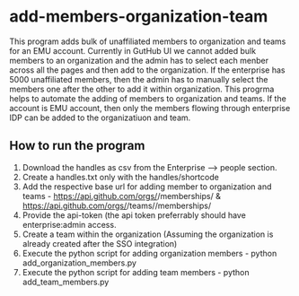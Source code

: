 # add-members-organization-team

This program adds bulk of unaffiliated members to organization and teams for an EMU account. Currently in GutHub UI we cannot added bulk members to an organization and the admin has to select each menber across all the pages and then add to the organization. If the enterprise has 5000 unaffiliated members, then the admin has to manually select the members one after the other to add it within organization. This progrma helps to automate the adding of members to organization and teams. If the account is EMU account, then only the members flowing through enterprise IDP can be added to the organizatiuon and team. 

## How to run the program 

1. Download the handles as csv  from the Enterprise --> people section.
2. Create a handles.txt only with the handles/shortcode
3. Add the respective base url for adding member to organization and teams - https://api.github.com/orgs/<orgname>/memberships/  &  https://api.github.com/orgs/<orgname>/teams/<teamname>/memberships/
4. Provide the api-token (the api token preferrably should have enterprise:admin access.
5. Create a team within the organization (Assuming  the organization is already created after the SSO integration) 
6. Execute the python script for adding organization members - python add_organization_members.py
7. Execute the python script for adding team members - python add_team_members.py
